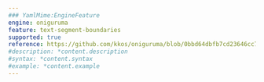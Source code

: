 ```yaml
---
### YamlMime:EngineFeature
engine: oniguruma
feature: text-segment-boundaries
supported: true
reference: https://github.com/kkos/oniguruma/blob/0bbd64dbfb7cd23646cc798470daa5223964cf5b/doc/RE#L186-L201
#description: *content.description
#syntax: *content.syntax
#example: *content.example
---
```

